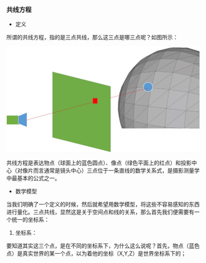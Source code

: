 ### 共线方程

* 定义

所谓的共线方程，指的是三点共线，那么这三点是哪三点呢？如图所示：

![](/assets/三点一线.jpg)

共线方程是表达物点（球面上的蓝色圆点）、像点（绿色平面上的红点）和投影中心（对像片而言通常是镜头中心）三点位于一条直线的数学关系式，是摄影测量学中最基本的公式之一。

* 数学模型

当我们明确了一个定义的时候，然后就希望用数学模型，将这些不容易感知的东西进行量化。三点共线，显然这是关于空间点和线的关系，那么首先我们便需要有一个统一的坐标系：

1. 坐标系：

要知道其实这三个点，是在不同的坐标系下，为什么这么说呢？首先，物点（蓝色点）是真实世界的某一个点，以为着他的坐标（X,Y,Z）是世界坐标系下的；

